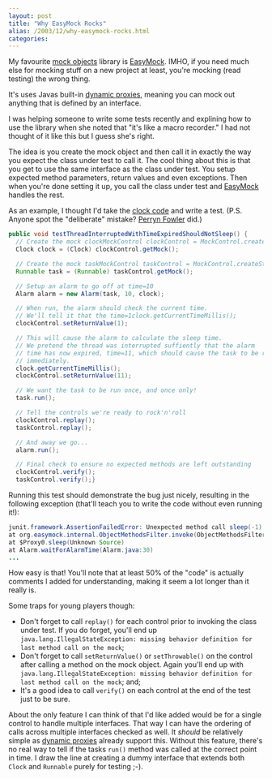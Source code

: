 ```yaml
---
layout: post
title: "Why EasyMock Rocks"
alias: /2003/12/why-easymock-rocks.html
categories:
---
```

My favourite [mock objects](http://c2.com/cgi/wiki?MockObject) library is [EasyMock](http://www.easymock.org). IMHO, if you need much else for mocking stuff on a new project at least, you're mocking (read testing) the wrong thing.

It's uses Javas built-in [dynamic proxies](http://java.sun.com/j2se/1.3/docs/guide/reflection/proxy.html), meaning you can mock out anything that is defined by an interface.

I was helping someone to write some tests recently and explining how to use the library when she noted that "it's like a macro recorder." I had not thought of it like this but I guess she's right.

The idea is you create the mock object and then call it in exactly the way you expect the class under test to call it. The cool thing about this is that you get to use the same interface as the class under test. You setup expected method parameters, return values and even exceptions. Then when you're done setting it up, you call the class under test and [EasyMock](http://www.easymock.org) handles the rest.

As an example, I thought I'd take the [clock code](/blog/2003/12/07/when-is-a-clock-not-a-clock) and write a test. (P.S. Anyone spot the "deliberate" mistake? [Perryn Fowler](http://www.jroller.com/page/perryn) did.)

``` java
public void testThreadInterruptedWithTimeExpiredShouldNotSleep() {
  // Create the mock clockMockControl clockControl = MockControl.createStrictControl(Clock.class);
  Clock clock = (Clock) clockControl.getMock();

  // Create the mock taskMockControl taskControl = MockControl.createStrictControl(Runnable.class);
  Runnable task = (Runnable) taskControl.getMock();

  // Setup an alarm to go off at time=10
  Alarm alarm = new Alarm(task, 10, clock);

  // When run, the alarm should check the current time.
  // We'll tell it that the time=1clock.getCurrentTimeMillis();
  clockControl.setReturnValue(1);

  // This will cause the alarm to calculate the sleep time.
  // We pretend the thread was interrupted suffiently that the alarm
  // time has now expired, time=11, which should cause the task to be run
  // immediately.
  clock.getCurrentTimeMillis();
  clockControl.setReturnValue(11);

  // We want the task to be run once, and once only!
  task.run();

  // Tell the controls we're ready to rock'n'roll
  clockControl.replay();
  taskControl.replay();

  // And away we go...
  alarm.run();

  // Final check to ensure no expected methods are left outstanding
  clockControl.verify();
  taskControl.verify();}
```

Running this test should demonstrate the bug just nicely, resulting in the following exception (that'll teach you to write the code without even running it!):

``` java
junit.framework.AssertionFailedError: Unexpected method call sleep(-1): sleep(-1): expected: 0, actual: 1
at org.easymock.internal.ObjectMethodsFilter.invoke(ObjectMethodsFilter.java:41)
at $Proxy0.sleep(Unknown Source)
at Alarm.waitForAlarmTime(Alarm.java:30)
...
```

How easy is that! You'll note that at least 50% of the "code" is actually comments I added for understanding, making it seem a lot longer than it really is.

Some traps for young players though:

* Don't forget to call `replay()` for each control prior to invoking the class under test. If you do forget, you'll end up `java.lang.IllegalStateException: missing behavior definition for last method call on the mock`;
* Don't forget to call `setReturnValue()` or `setThrowable()` on the control after calling a method on the mock object. Again you'll end up with `java.lang.IllegalStateException: missing behavior definition for last method call on the mock`; and;
* It's a good idea to call `verify()` on each control at the end of the test just to be sure.

About the only feature I can think of that I'd like added would be for a single control to handle multiple interfaces. That way I can have the ordering of calls across multiple interfaces checked as well. It _should_ be relatively simple as [dynamic proxies](http://java.sun.com/j2se/1.3/docs/guide/reflection/proxy.html) already support this. Without this feature, there's no real way to tell if the tasks `run()` method was called at the correct point in time. I draw the line at creating a dummy interface that extends both `Clock` and `Runnable` purely for testing ;-).
